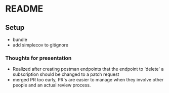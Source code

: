 # README

## Setup
- bundle 
- add simplecov to gitignore

### Thoughts for presentation 
- Realized after creating postman endpoints that the endpoint to 'delete' a subscription should be changed to a patch request
- merged PR too early, PR's are easier to manage when they involve other people and an actual review process. 